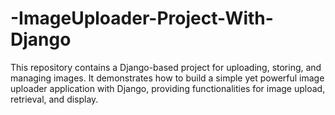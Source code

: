 # -ImageUploader-Project-With-Django
This repository contains a Django-based project for uploading, storing, and managing images. It demonstrates how to build a simple yet powerful image uploader application with Django, providing functionalities for image upload, retrieval, and display. 
